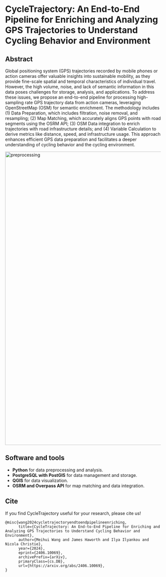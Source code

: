 # CycleTrajectory: An End-to-End Pipeline for Enriching and Analyzing GPS Trajectories to Understand Cycling Behavior and Environment

## Abstract
Global positioning system (GPS) trajectories recorded by mobile phones or action cameras offer valuable insights into sustainable mobility, as they provide fine-scale spatial and temporal characteristics of individual travel. However, the high volume, noise, and lack of semantic information in this data poses challenges for storage, analysis, and applications. To address these issues, we propose an end-to-end pipeline for processing high-sampling rate GPS trajectory data from action cameras, leveraging OpenStreetMap (OSM) for semantic enrichment. The methodology includes (1) Data Preparation, which includes filtration, noise removal, and resampling; (2) Map Matching, which accurately aligns GPS points with road segments using the OSRM API; (3) OSM Data integration to enrich trajectories with road infrastructure details; and (4) Variable Calculation to derive metrics like distance, speed, and infrastructure usage. This approach enhances efficient GPS data preparation and facilitates a deeper understanding of cycling behavior and the cycling environment.

<img width="947" alt="preprocessing" src="https://github.com/user-attachments/assets/67d3834b-1298-4973-8d79-a50d4f7a37f1">

## Software and tools
- **Python** for data preprocessing and analysis.
- **PostgreSQL with PostGIS** for data management and storage.
- **QGIS** for data visualization.
- **OSRM and Overpass API** for map matching and data integration.


## Cite
If you find CycleTrajectory useful for your research, please cite us!
```
@misc{wang2024cycletrajectoryendtoendpipelineenriching,
      title={CycleTrajectory: An End-to-End Pipeline for Enriching and Analyzing GPS Trajectories to Understand Cycling Behavior and Environment}, 
      author={Meihui Wang and James Haworth and Ilya Ilyankou and Nicola Christie},
      year={2024},
      eprint={2406.10069},
      archivePrefix={arXiv},
      primaryClass={cs.DB},
      url={https://arxiv.org/abs/2406.10069}, 
}
```
